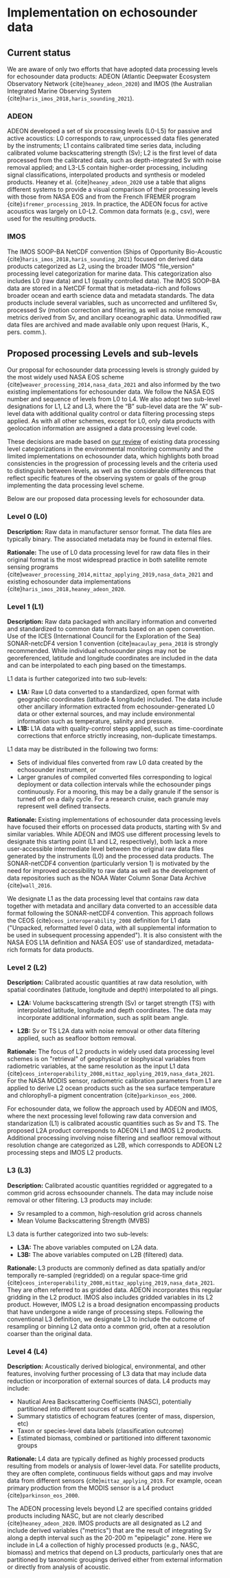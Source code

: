# Implementation on echosounder data

## Current status

We are aware of only two efforts that have adopted data processing levels for echosounder data products: ADEON (Atlantic Deepwater Ecosystem Observatory Network {cite}`heaney_adeon_2020`) and IMOS (the Australian Integrated Marine Observing System {cite}`haris_imos_2018,haris_sounding_2021`).

### ADEON
ADEON developed a set of six processing levels (L0-L5) for passive and active acoustics: L0 corresponds to raw, unprocessed data files generated by the instruments; L1 contains calibrated time series data, including calibrated volume backscattering strength (Sv); L2 is the first level of data processed from the calibrated data, such as depth-integrated Sv with noise removal applied; and L3-L5 contain higher-order processing, including signal classifications, interpolated products and synthesis or modeled products. Heaney et al. {cite}`heaney_adeon_2020` use a table that aligns different systems to provide a visual comparison of their processing levels with those from NASA EOS and from the French IFREMER program {cite}`ifremer_processing_2019`. In practice, the ADEON focus for active acoustics was largely on L0-L2. Common data formats (e.g., csv), were used for the resulting products.

### IMOS
The IMOS SOOP-BA NetCDF convention (Ships of Opportunity Bio-Acoustic {cite}`haris_imos_2018,haris_sounding_2021`) focused on derived data products categorized as L2, using the broader IMOS "file_version" processing level categorization for marine data. This categorization also includes L0 (raw data) and L1 (quality controlled data). The IMOS SOOP-BA data are stored in a NetCDF format that is metadata-rich and follows broader ocean and earth science data and metadata standards. The data products include several variables, such as uncorrected and unfiltered Sv, processed Sv (motion correction and filtering, as well as noise removal), metrics derived from Sv, and ancillary oceanographic data. Unmodified raw data files are archived and made available only upon request (Haris, K., pers. comm.).


## Proposed processing Levels and sub-levels

Our proposal for echosounder data processing levels is strongly guided by the most widely used NASA EOS scheme {cite}`weaver_processing_2014,nasa_data_2021` and also informed by the two existing implementations for echosounder data. We follow the NASA EOS number and sequence of levels from L0 to L4. We also adopt two sub-level designations for L1, L2 and L3, where the “B” sub-level data are the “A” sub-level data with additional quality control or data filtering processing steps applied. As with all other schemes, except for L0, only data products with geolocation information are assigned a data processing level code.

These decisions are made based on [our review](./review.md) of existing data processing level categorizations in the environmental monitoring community and the limited implementations on echosounder data, which highlights both broad consistencies in the progression of processing levels and the criteria used to distinguish between levels, as well as the considerable differences that reflect specific features of the observing system or goals of the group implementing the data processing level scheme.

 <!-- [keeping below as comments for now to keep text focused and avoid repetition] For example, L1 sometimes accommodates data products with calibration already applied. Geolocation is sometimes assigned at every data point at L1 rather than L2. Quality control steps, such as those involving distortions or noise, occur in both L1 and L2. Sub-level designations, when used, have poorly standardized meanings. -->

Below are our proposed data processing levels for echosounder data.
<!-- [remove for now and add back once filtering and classification levels are determined] , with reference to the associated implementation in the software [echopype](https://echopype.readthedocs.io) when appropriate. -->


### Level 0 (L0)

**Description:** Raw data in manufacturer sensor format. The data files are typically binary. The associated metadata may be found in external files.

**Rationale:** The use of L0 data processing level for raw data files in their original format is the most widespread practice in both satellite remote sensing programs {cite}`weaver_processing_2014,mittaz_applying_2019,nasa_data_2021`  and existing echosounder data implementations {cite}`haris_imos_2018,heaney_adeon_2020`.


### Level 1 (L1)

**Description:** Raw data packaged with ancillary information and converted and standardized to common data formats based on an open convention. Use of the ICES (International Council for the Exploration of the Sea) SONAR-netcDF4 version 1 convention {cite}`macaulay_pena_2018` is strongly recommended. While individual echosounder pings may not be georeferenced, latitude and longitude coordinates are included in the data and can be interpolated to each ping based on the timestamps.

L1 data is further categorized into two sub-levels:

- **L1A:** Raw L0 data converted to a standardized, open format with geographic coordinates (latitude & longitude) included. The data include other ancillary information extracted from echosounder-generated L0 data or other external sources, and may include environmental information such as temperature, salinity and pressure.
- **L1B:** L1A data with quality-control steps applied, such as time-coordinate corrections that enforce strictly increasing, non-duplicate timestamps.

L1 data may be distributed in the following two forms:

- Sets of individual files converted from raw L0 data created by the echosounder instrument, or
- Larger granules of compiled converted files corresponding to logical deployment or data collection intervals while the echosounder pings continuously. For a mooring, this may be a daily granule if the sensor is turned off on a daily cycle. For a research cruise, each granule may represent well defined transects.

**Rationale:** Existing implementations of echosounder data processing levels have focused their efforts on processed data products, starting with Sv and similar variables. While ADEON and IMOS use different processing levels to designate this starting point (L1 and L2, respectively), both lack a more user-accessible intermediate level between the original raw data files generated by the instruments (L0) and the processed data products. The SONAR-netCDF4 convention (particularly version 1) is motivated by the need for improved accessibility to raw data as well as the development of data repositories such as the NOAA Water Column Sonar Data Archive {cite}`wall_2016`.

We designate L1 as the data processing level that contains raw data together with metadata and ancillary data converted to an accessible data format following the SONAR-netCDF4 convention. This approach follows the CEOS {cite}`ceos_interoperability_2008` definition for L1 data ("Unpacked, reformatted level 0 data, with all supplemental information to be used in subsequent processing appended"). It is also consistent with the NASA EOS L1A definition and NASA EOS' use of standardized, metadata-rich formats for data products.


### Level 2 (L2)

**Description:** Calibrated acoustic quantities at raw data resolution, with spatial coordinates (latitude, longitude and depth) interpolated to all pings. 
<!-- The data may include noise removal or other filtering. -->

- **L2A:** Volume backscattering strength (Sv) or target strength (TS) with interpolated latitude, longitude and depth coordinates. The data may incorporate additional information, such as split beam angle.
<!-- Masks derived from these products, such as seafloor bottom mask, will also be designated as L2A products. -->
- **L2B:** Sv or TS L2A data with noise removal or other data filtering applied, such as seafloor bottom removal.

**Rationale:** The focus of L2 products in widely used data processing level schemes is on "retrieval" of geophysical or biophysical variables from radiometric variables, at the same resolution as the input L1 data {cite}`ceos_interoperability_2008,mittaz_applying_2019,nasa_data_2021`. For the NASA MODIS sensor, radiometric calibration parameters from L1 are applied to derive L2 ocean products such as the sea surface temperature and chlorophyll-a pigment concentration {cite}`parkinson_eos_2000`.

For echosounder data, we follow the approach used by ADEON and IMOS, where the next processing level following raw data conversion and standarization (L1) is calibrated acoustic quantities such as Sv and TS. The proposed L2A product corresponds to ADEON L1 and IMOS L2 products. Additional processing involving noise filtering and seafloor removal without resolution change are categorized as L2B, which corresponds to ADEON L2 processing steps and IMOS L2 products.


### L3 (L3)

**Description:** Calibrated acoustic quantities regridded or aggregated to a common grid across echsoounder channels. The data may include noise removal or other filtering. L3 products may include:

- Sv resampled to a common, high-resolution grid across channels
- Mean Volume Backscattering Strength (MVBS)
<!-- [not sure why this is in L4] - Masks applied to Sv based on different scattering source classification methods, such as frequency differencing across two channels -->

L3 data is further categorized into two sub-levels:

- **L3A:** The above variables computed on L2A data.
- **L3B:** The above variables computed on L2B (filtered) data.

**Rationale:** L3 products are commonly defined as data spatially and/or temporally re-sampled (regridded) on a regular space-time grid {cite}`ceos_interoperability_2008,mittaz_applying_2019,nasa_data_2021`. They are often referred to as gridded data. ADEON incorporates this regular gridding in the L2 product. IMOS also includes gridded variables in its L2 product. However, IMOS L2 is a broad designation encompassing products that have undergone a wide range of processing steps. Following the conventional L3 definition, we designate L3 to include the outcome of resampling or binning L2 data onto a common grid, often at a resolution coarser than the original data.


### Level 4 (L4)

**Description:** Acoustically derived biological, environmental, and other features, involving further processing of L3 data that may include data reduction or incorporation of external sources of data. L4 products may include:

- Nautical Area Backscattering Coefficients (NASC), potentially partitioned into different sources of scattering
- Summary statistics of echogram features (center of mass, dispersion, etc)
- Taxon or species-level data labels (classification outcome)
- Estimated biomass, combined or partitioned into different taxonomic groups

**Rationale:** L4 data are typically defined as highly processed products resulting from models or analysis of lower-level data. For satellite products, they are often complete, continuous fields without gaps and may involve data from different sensors {cite}`mittaz_applying_2019`. For example, ocean primary production from the MODIS sensor is a L4 product {cite}`parkinson_eos_2000`.

The ADEON processing levels beyond L2 are specified contains gridded products including NASC, but are not clearly described {cite}`heaney_adeon_2020`. IMOS products are all designated as L2 and include derived variables ("metrics") that are the result of integrating Sv along a depth interval such as the 20-200 m "epipelagic" zone. Here we include in L4 a collection of highly processed products (e.g., NASC, biomass) and metrics that depend on L3 products, particularly ones that are partitioned by taxonomic groupings derived either from external information or directly from analysis of acoustic.
